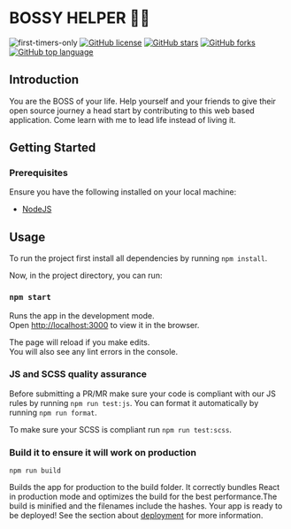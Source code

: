 # BOSSY HELPER 👨‍💻

![first-timers-only](https://img.shields.io/badge/first--timers--only-friendly-tomato.svg?style=flat&logo=git)
[![GitHub license](https://img.shields.io/github/license/sharmaaditya570191/bossy-helper.svg?logo=github)](https://github.com/sharmaaditya570191/bossy-helper/blob/master/LICENSE) [![GitHub stars](https://img.shields.io/github/stars/sharmaaditya570191/bossy-helper.svg?logo=github)](https://github.com/sharmaaditya570191/bossy-helper/stargazers) [![GitHub forks](https://img.shields.io/github/forks/sharmaaditya570191/bossy-helper.svg?logo=github&color=teal)](https://github.com/sharmaaditya570191/bossy-helper/network/members) [![GitHub top language](https://img.shields.io/github/languages/top/sharmaaditya570191/bossy-helper?color=yellow&logo=javascript)](https://github.com/sharmaaditya570191/bossy-helper)

## Introduction

You are the BOSS of your life. Help yourself and your friends to give their open source journey a head start by contributing to this web based application. Come learn with me to lead life instead of living it.

## Getting Started

### Prerequisites

Ensure you have the following installed on your local machine:

- [NodeJS](https://nodejs.org/en/download/)

## Usage

To run the project first install all dependencies by running `npm install`.

Now, in the project directory, you can run:

### `npm start`

Runs the app in the development mode.<br />
Open [http://localhost:3000](http://localhost:3000) to view it in the browser.

The page will reload if you make edits.<br />
You will also see any lint errors in the console.

### JS and SCSS quality assurance

Before submitting a PR/MR make sure your code is compliant with our JS rules by running `npm run test:js`. 
You can format it automatically by running `npm run format`.  

To make sure your SCSS is compliant run `npm run test:scss`.

### Build it to ensure it will work on production

`npm run build`

Builds the app for production to the build folder. It correctly bundles React in production mode and optimizes the build for the best performance.The build is minified and the filenames include the hashes.
Your app is ready to be deployed!
See the section about [deployment](https://facebook.github.io/create-react-app/docs/deployment) for more information.
